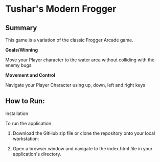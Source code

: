 # Tushar's Modern Frogger #

## Summary

This game is a variation of the classic Frogger Arcade game.

**Goals/Winning**

Move your Player character to the water area without colliding with the enemy bugs.

**Movement and Control**

Navigate your Player Character using up, down, left and right keys


## How to Run:

Installation

To run the application:

1. Download the GitHub zip file or clone the repository onto your local workstation:

2. Open a browser window and navigate to the index.html file in your application's directory.

